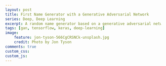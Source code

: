 ```yaml
---
layout: post
title: First Name Generator with a Generative Adversarial Network
series: Deep, Deep Learning
excerpt: A random name generator based on a generative adversarial network.  First attempt using a GAN for something useful.
tags: [gan, tensorflow, keras, deep-learning]
image: 
    feature: jon-tyson-566CgCRSNCk-unsplash.jpg
    credit: Photo by Jon Tyson
comments: true
custom_css:
custom_js: 
---
```


